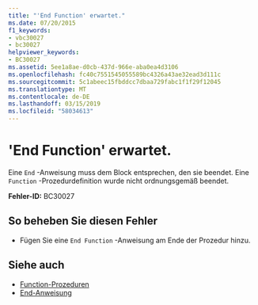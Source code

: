 ```yaml
---
title: "'End Function' erwartet."
ms.date: 07/20/2015
f1_keywords:
- vbc30027
- bc30027
helpviewer_keywords:
- BC30027
ms.assetid: 5ee1a8ae-d0cb-437d-966e-aba0ea4d3106
ms.openlocfilehash: fc40c7551545055589bc4326a43ae32ead3d111c
ms.sourcegitcommit: 5c1abeec15fbddcc7dbaa729fabc1f1f29f12045
ms.translationtype: MT
ms.contentlocale: de-DE
ms.lasthandoff: 03/15/2019
ms.locfileid: "58034613"
---
```

# <a name="end-function-expected"></a>'End Function' erwartet.
Eine `End` -Anweisung muss dem Block entsprechen, den sie beendet. Eine `Function` -Prozedurdefinition wurde nicht ordnungsgemäß beendet.  
  
 **Fehler-ID:** BC30027  
  
## <a name="to-correct-this-error"></a>So beheben Sie diesen Fehler  
  
-   Fügen Sie eine `End Function` -Anweisung am Ende der Prozedur hinzu.  
  
## <a name="see-also"></a>Siehe auch

- [Function-Prozeduren](../../visual-basic/programming-guide/language-features/procedures/function-procedures.md)
- [End-Anweisung](../../visual-basic/language-reference/statements/end-statement.md)
